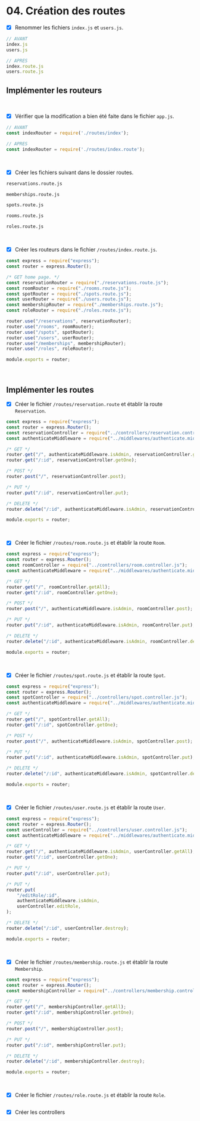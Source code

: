 # 04. Création des routes

- [x] Renommer les fichiers `index.js` et `users.js`.
```javascript
// AVANT
index.js
users.js
```
```javascript
// APRES
index.route.js
users.route.js
```

## Implémenter les routeurs

<br>

- [x] Vérifier que la modification a bien été faite dans le fichier `app.js`.
```javascript
// AVANT
const indexRouter = require('./routes/index');

// APRES
const indexRouter = require('./routes/index.route');
```

<br>

- [x] Créer les fichiers suivant dans le dossier routes.

```bash
reservations.route.js
```
```bash
memberships.route.js
```
```bash
spots.route.js
```
```bash
rooms.route.js
```
```bash
roles.route.js
```

<br>

- [x] Créer les routeurs dans le fichier `/routes/index.route.js`.
```javascript
const express = require("express");
const router = express.Router();

/* GET home page. */
const reservationRouter = require("./reservations.route.js");
const roomRouter = require("./rooms.route.js");
const spotRouter = require("./spots.route.js");
const userRouter = require("./users.route.js");
const membershipRouter = require("./memberships.route.js");
const roleRouter = require("./roles.route.js");

router.use("/reservations", reservationRouter);
router.use("/rooms", roomRouter);
router.use("/spots", spotRouter);
router.use("/users", userRouter);
router.use("/memberships", membershipRouter);
router.use("/roles", roleRouter);

module.exports = router;
```

<br>

## Implémenter les routes

- [x] Créer le fichier `/routes/reservation.route` et établir la route `Reservation`.
```javascript
const express = require("express");
const router = express.Router();
const reservationController = require("../controllers/reservation.controller.js");
const authenticateMiddleware = require("../middlewares/authenticate.middleware.js");

/* GET */
router.get("/", authenticateMiddleware.isAdmin, reservationController.getAll);
router.get("/:id", reservationController.getOne);

/* POST */
router.post("/", reservationController.post);

/* PUT */
router.put("/:id", reservationController.put);

/* DELETE */
router.delete("/:id", authenticateMiddleware.isAdmin, reservationController.destroy);

module.exports = router;
```

<br>

- [x] Créer le fichier `/routes/room.route.js` et établir la route `Room`.
```javascript
const express = require("express");
const router = express.Router();
const roomController = require("../controllers/room.controller.js");
const authenticateMiddleware = require("../middlewares/authenticate.middleware.js");

/* GET */
router.get("/", roomController.getAll);
router.get("/:id", roomController.getOne);

/* POST */
router.post("/", authenticateMiddleware.isAdmin, roomController.post);

/* PUT */
router.put("/:id", authenticateMiddleware.isAdmin, roomController.put);

/* DELETE */
router.delete("/:id", authenticateMiddleware.isAdmin, roomController.destroy);

module.exports = router;
```

<br>

- [x] Créer le fichier `/routes/spot.route.js` et établir la route `Spot`.
```javascript
const express = require("express");
const router = express.Router();
const spotController = require("../controllers/spot.controller.js");
const authenticateMiddleware = require("../middlewares/authenticate.middleware.js");

/* GET */
router.get("/", spotController.getAll);
router.get("/:id", spotController.getOne);

/* POST */
router.post("/", authenticateMiddleware.isAdmin, spotController.post);

/* PUT */
router.put("/:id", authenticateMiddleware.isAdmin, spotController.put);

/* DELETE */
router.delete("/:id", authenticateMiddleware.isAdmin, spotController.destroy);

module.exports = router;
```

<br>

- [x] Créer le fichier `/routes/user.route.js` et établir la route `User`.
```javascript
const express = require("express");
const router = express.Router();
const userController = require("../controllers/user.controller.js");
const authenticateMiddleware = require("../middlewares/authenticate.middleware.js");

/* GET */
router.get("/", authenticateMiddleware.isAdmin, userController.getAll);
router.get("/:id", userController.getOne);

/* PUT */
router.put("/:id", userController.put);

/* PUT */
router.put(
    "/editRole/:id",
    authenticateMiddleware.isAdmin,
    userController.editRole,
);

/* DELETE */
router.delete("/:id", userController.destroy);

module.exports = router;
```

<br>

- [x] Créer le fichier `/routes/membership.route.js` et établir la route `Membership`.

```javascript
const express = require("express");
const router = express.Router();
const membershipController = require("../controllers/membership.controller.js");

/* GET */
router.get("/", membershipController.getAll);
router.get("/:id", membershipController.getOne);

/* POST */
router.post("/", membershipController.post);

/* PUT */
router.put("/:id", membershipController.put);

/* DELETE */
router.delete("/:id", membershipController.destroy);

module.exports = router;

```

<br>

- [x] Créer le fichier `/routes/role.route.js` et établir la route `Role`.

```javascript

```
- [x] Créer les controllers

```javascript

```
